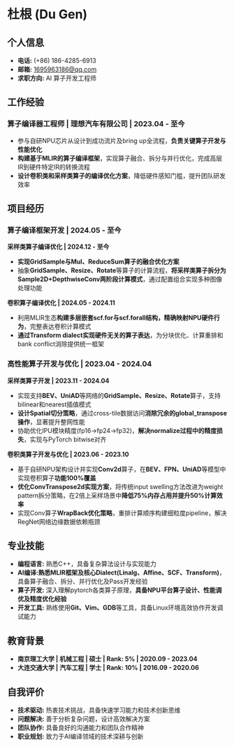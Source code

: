# 杜根 (Du Gen)

<!-- ![头像](./avatar_250223.jpg) -->

## 个人信息
- **电话:** (+86) 186-4285-6913
- **邮箱:** 1695963186@qq.com
- **求职方向:** AI 算子开发工程师

## 工作经验

### 算子编译器工程师 | 理想汽车有限公司 | 2023.04 - 至今
- 参与自研NPU芯片从设计到成功流片及bring up全流程，**负责关键算子开发与性能优化**
- **构建基于MLIR的算子编译框架**，实现算子融合、拆分与并行优化，完成高层IR到硬件特定IR的转换流程
- **设计卷积类和采样类算子的编译优化方案**，降低硬件感知门槛，提升团队研发效率

## 项目经历

### 算子编译框架开发 | 2024.05 - 至今

**采样类算子编译优化 | 2024.12 - 至今**
- **实现GridSample与Mul、ReduceSum算子的融合优化方案**
- 抽象**GridSample、Resize、Rotate**等算子的计算流程，**将采样类算子拆分为Sample2D+DepthwiseConv两阶段计算模式**，通过配置组合实现多种图像处理功能

**卷积算子编译优化 | 2024.05 - 2024.11**
- 利用MLIR生态**构建多层嵌套scf.for与scf.forall结构，精确映射NPU硬件行为**，完整表达卷积计算模式
- **通过Transform dialect实现硬件无关的算子表达**，为分块优化、计算重排和bank conflict消除提供统一框架

### 高性能算子开发与优化 | 2023.04 - 2024.04

**采样类算子开发 | 2023.11 - 2024.04**
- 实现支持**BEV、UniAD**等网络的**GridSample、Resize、Rotate**算子，支持bilinear和nearest插值模式
- **设计Spatial切分策略**，通过cross-tile数据访问**消除冗余的global_transpose操作**，显著提升整网性能
- 协助优化IPU模块精度(fp16→fp24→fp32)，**解决normalize过程中的精度损失**，实现与PyTorch bitwise对齐

**卷积类算子开发与优化 | 2023.06 - 2023.10**
- 基于自研NPU架构设计并实现**Conv2d**算子，在**BEV、FPN、UniAD**等模型中实现卷积算子**功能100%覆盖**
- **优化ConvTranspose2d实现方案**，将传统input swelling方法改进为weight pattern拆分策略，在2倍上采样场景中**降低75%内存占用并提升50%计算效率**
- 实现Conv算子**WrapBack优化策略**，重排计算顺序构建细粒度pipeline，解决RegNet网络边缘数据依赖瓶颈

## 专业技能
- **编程语言:** 熟悉C++，具备复杂算法设计与实现能力
- **AI编译:熟悉MLIR框架及核心Dialect(Linalg、Affine、SCF、Transform)**，具备算子融合、拆分、并行优化及Pass开发经验
- **算子开发:** 深入理解pytorch各类算子原理，**具备NPU平台算子设计、性能调优及精度优化经验**
- **开发工具:** 熟练使用**Git、Vim、GDB**等工具，具备Linux环境高效协作开发调试能力

## 教育背景
- **南京理工大学 | 机械工程 | 硕士 | Rank: 5%   | 2020.09 - 2023.04**  
- **大连交通大学 | 汽车工程 | 学士 | Rank: 10%  | 2016.09 - 2020.06**  

## 自我评价
- **技术驱动:** 热衷技术挑战，具备快速学习能力和技术创新思维
- **问题解决:** 善于分析复杂问题，设计高效解决方案
- **团队协作:** 具备良好的沟通能力和团队合作精神
- **职业规划:** 致力于AI编译领域的技术深耕与创新